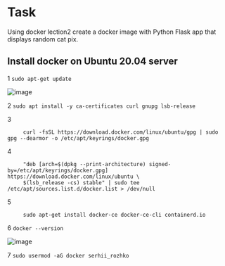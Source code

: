 # Task #
Using docker lection2 create a docker image with Python Flask app that displays random cat pix.



## Install docker on Ubuntu 20.04 server ##

1 `sudo apt-get update`

![image](https://github.com/pronetware-it/DevOps_for_Unix/blob/main/docker/apt-update.gif)

2 `sudo apt install -y ca-certificates curl gnupg lsb-release`

3 
```sudo mkdir -p /etc/apt/keyrings
     curl -fsSL https://download.docker.com/linux/ubuntu/gpg | sudo gpg --dearmor -o /etc/apt/keyrings/docker.gpg
```

4 
```echo \
     "deb [arch=$(dpkg --print-architecture) signed-by=/etc/apt/keyrings/docker.gpg] https://download.docker.com/linux/ubuntu \
     $(lsb_release -cs) stable" | sudo tee /etc/apt/sources.list.d/docker.list > /dev/null
```

5 
```sudo apt-get update
     sudo apt-get install docker-ce docker-ce-cli containerd.io
```


6 `docker --version`

![image](https://github.com/pronetware-it/DevOps_for_Unix/blob/main/docker/docker-v.gif) 

7 `sudo usermod -aG docker serhii_rozhko`


